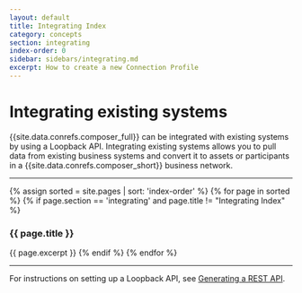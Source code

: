 ```yaml
---
layout: default
title: Integrating Index
category: concepts
section: integrating
index-order: 0
sidebar: sidebars/integrating.md
excerpt: How to create a new Connection Profile
---
```


# Integrating existing systems

{{site.data.conrefs.composer_full}} can be integrated with existing systems by using a Loopback API. Integrating existing systems allows you to pull data from existing business systems and convert it to assets or participants in a {{site.data.conrefs.composer_short}} business network.

---

{% assign sorted = site.pages | sort: 'index-order' %}
{% for page in sorted %}
{% if page.section == 'integrating' and page.title != "Integrating Index" %}
### {{ page.title }}
{{ page.excerpt }}
{% endif %}
{% endfor %}

---

For instructions on setting up a Loopback API, see [Generating a REST API](../integrating/getting-started-rest-api.html).
